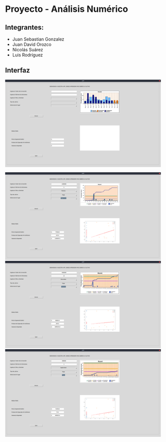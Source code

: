# Proyecto - Análisis Numérico

## Integrantes:   
* Juan Sebastian Gonzalez
* Juan David Orozco
* Nicolás Suárez
* Luis Rodríguez


## Interfaz
![alt text](https://github.com/nicolas-suarez-97/Proyecto/blob/master/Interfaz/Interfaz1.png)

![alt text](https://github.com/nicolas-suarez-97/Proyecto/blob/master/Interfaz/Interfaz2.png)
![alt text](https://github.com/nicolas-suarez-97/Proyecto/blob/master/Interfaz/Interfaz3.png)
![alt text](https://github.com/nicolas-suarez-97/Proyecto/blob/master/Interfaz/Interfaz4.png)
